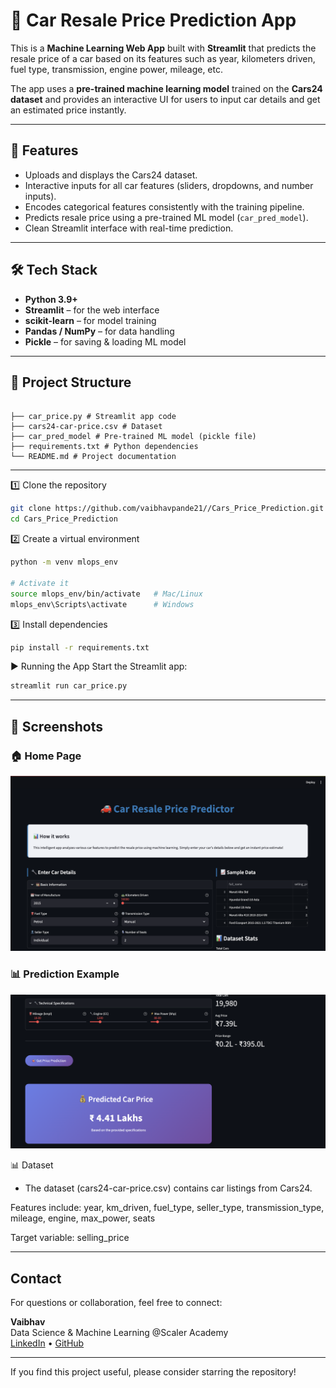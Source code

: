 # 🚗 Car Resale Price Prediction App  

This is a **Machine Learning Web App** built with **Streamlit** that predicts the resale price of a car based on its features such as year, kilometers driven, fuel type, transmission, engine power, mileage, etc.  

The app uses a **pre-trained machine learning model** trained on the **Cars24 dataset** and provides an interactive UI for users to input car details and get an estimated price instantly.  

---

## 📌 Features  
- Uploads and displays the Cars24 dataset.  
- Interactive inputs for all car features (sliders, dropdowns, and number inputs).  
- Encodes categorical features consistently with the training pipeline.  
- Predicts resale price using a pre-trained ML model (`car_pred_model`).  
- Clean Streamlit interface with real-time prediction.  

---

## 🛠️ Tech Stack  
- **Python 3.9+**  
- **Streamlit** – for the web interface  
- **scikit-learn** – for model training  
- **Pandas / NumPy** – for data handling  
- **Pickle** – for saving & loading ML model  

---

## 📂 Project Structure
```plaintext

├── car_price.py # Streamlit app code
├── cars24-car-price.csv # Dataset
├── car_pred_model # Pre-trained ML model (pickle file)
├── requirements.txt # Python dependencies
└── README.md # Project documentation
```
---

1️⃣ Clone the repository
```bash
git clone https://github.com/vaibhavpande21//Cars_Price_Prediction.git
cd Cars_Price_Prediction
```

2️⃣ Create a virtual environment
```bash
python -m venv mlops_env
 
# Activate it  
source mlops_env/bin/activate   # Mac/Linux  
mlops_env\Scripts\activate      # Windows
```

3️⃣ Install dependencies
```bash
pip install -r requirements.txt
```

▶️ Running the App
Start the Streamlit app:
```bash
streamlit run car_price.py
```
---

## 📸 Screenshots  

### 🏠 Home Page  
![Home Page](ss1.png)  

### 📊 Prediction Example  
![Prediction Example](ss2.png)  


📊 Dataset

- The dataset (cars24-car-price.csv) contains car listings from Cars24.
  
 Features include:
 year, km_driven, fuel_type, seller_type, transmission_type, mileage, engine, max_power, seats

 Target variable:
 selling_price


---

## Contact

For questions or collaboration, feel free to connect:

**Vaibhav**  
Data Science & Machine Learning @Scaler Academy  
[LinkedIn](https://www.linkedin.com/in/vaibhav-pandey-re2103/) • [GitHub](https://github.com/vaibhpande21)

---

If you find this project useful, please consider starring the repository!

